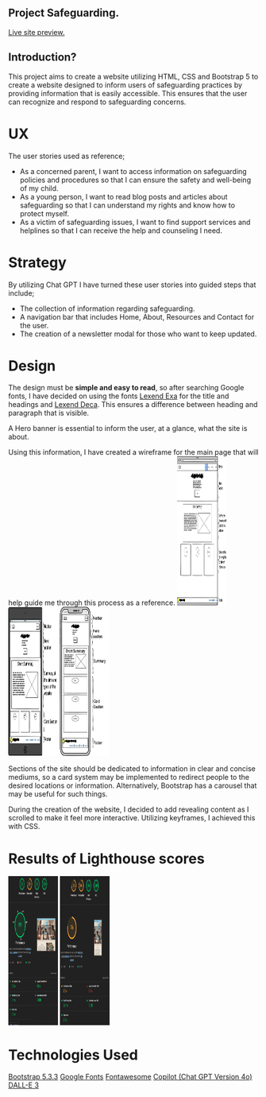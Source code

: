 ## Project Safeguarding.

[Live site preview.](https://naxiris.github.io/Guardians-of-Online-Safety/)

## Introduction?

This project aims to create a website utilizing HTML, CSS and Bootstrap 5 to create a website designed to inform users of safeguarding practices by providing information that is easily accessible. This ensures that the user can recognize and respond to safeguarding concerns.

# UX

The user stories used as reference;

<ul>
    <li>As a concerned parent, I want to access information on safeguarding policies and procedures so that I can ensure the safety and well-being of my child.</li>
    <li>As a young person, I want to read blog posts and articles about safeguarding so that I can understand my rights and know how to protect myself.</li>
    <li>As a victim of safeguarding issues, I want to find support services and helplines so that I can receive the help and counseling I need.</li>
</ul>

# Strategy

By utilizing Chat GPT I have turned these user stories into guided steps that include;

<ul>
    <li>The collection of information regarding safeguarding.</li> 
    <li>A navigation bar that includes Home, About, Resources and Contact for the user.</li>
    <li>The creation of a newsletter modal for those who want to keep updated.</li>
</ul>

# Design

The design must be **simple and easy to read**, so after searching Google fonts, I have decided on using the fonts [Lexend Exa](https://fonts.google.com/specimen/Lexend+Exa) for the title and headings and [Lexend Deca](https://fonts.google.com/specimen/Lexend+Deca). This ensures a difference between heading and paragraph that is visible.

A Hero banner is essential to inform the user, at a glance, what the site is about.

Using this information, I have created a wireframe for the main page that will help guide me through this process as a reference.
<img src="assets/images/wireframe-1.png" alt="Desktop wireframe" width="100px" height="300px">
<img src="assets/images/wireframe-2.png" alt="Tablet wireframe" width="100px" height="300px">
<img src="assets/images/wireframe-3.png" alt="Mobile wireframe" width="100px" height="300px">

Sections of the site should be dedicated to information in clear and concise mediums, so a card system may be implemented to redirect people to the desired locations or information. Alternatively, Bootstrap has a carousel that may be useful for such things.

During the creation of the website, I decided to add revealing content as I scrolled to make it feel more interactive. Utilizing keyframes, I achieved this with CSS.

# Results of Lighthouse scores

<img src="assets/images/desktop-lighthouse.png" alt="Desktop Lighthouse scores" width="100px" height="300px">
<img src="assets/images/mobile-lighthouse.png" alt="Mobile Lighthouse scores" width="100px" height="300px">

# Technologies Used

[Bootstrap 5.3.3](https://getbootstrap.com/)
[Google Fonts](https://fonts.google.com/)
[Fontawesome](https://fontawesome.com/)
[Copilot (Chat GPT Version 4o)](https://github.com/features/copilot)
[DALL-E 3](https://openai.com/index/dall-e-3/)